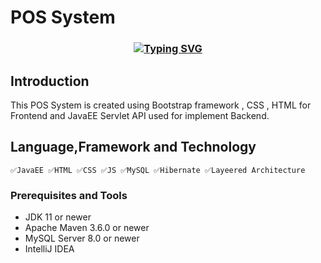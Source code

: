 # POS System
<h3 align="center"><a href="https://git.io/typing-svg" align="center"><img align="center" src="https://readme-typing-svg.herokuapp.com?font=Fira+Code&size=25&duration=4000&center=true&vCenter=true&width=435&lines=JavaEE+POS+System" alt="Typing SVG" style="max-width:100%" /></a></h3>

## Introduction

This POS System is created using Bootstrap framework , CSS , HTML for Frontend and JavaEE Servlet API used for implement Backend.

## Language,Framework and Technology 
  
    ✅JavaEE ✅HTML ✅CSS ✅JS ✅MySQL ✅Hibernate ✅Layeered Architecture

### Prerequisites and Tools

- JDK 11 or newer
- Apache Maven 3.6.0 or newer
- MySQL Server 8.0 or newer
- IntelliJ IDEA

